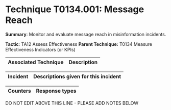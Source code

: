 # Technique T0134.001: Message Reach

**Summary**: Monitor and evaluate message reach in misinformation incidents.

**Tactic**: TA12 Assess Effectiveness            **Parent Technique:** T0134 Measure Effectiveness Indicators (or KPIs)


| Associated Technique | Description |
| --------- | ------------------------- |



| Incident | Descriptions given for this incident |
| -------- | -------------------- |



| Counters | Response types |
| -------- | -------------- |


DO NOT EDIT ABOVE THIS LINE - PLEASE ADD NOTES BELOW